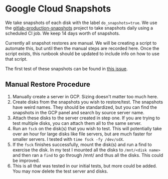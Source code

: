# Google Cloud Snapshots

We take snapshots of each disk with the label `do_snapshots=true`.
We use the [gitlab-production-snapshots](https://gitlab.com/gitlab-restore/gitlab-production-snapshots)
project to take snapshots daily using a scheduled CI job. We keep 14 days worth of snapshots.

Currently all snapshot restores are manual. We will be creating a script
to automate this, but until then the manual steps are recorded here. Once
the script exists, this runbook should be updated to include info on how
to use that script.

The first test of these snapshots can be found in [this issue](https://gitlab.com/gitlab-com/migration/issues/560).

## Manual Restore Procedure

1. Manually create a server in GCP. Sizing doesn't matter too much here.
1. Create disks from the snapshots you wish to restore/test. The snapshots have weird names. They should be standardized, but you can find the snapshots in the GCP panel and search by source server name.
1. Attach these disks to the server created in step one. If you are trying to test multiple disks, you can attach them all to the same server.
1. Run an `fsck` on the disk(s) that you wish to test. This will potentially take over an hour for large disks like file servers, but are much faster for smaller servers. I tested with `time fsck -fy /dev/sdX`.
1. If the `fsck` finishes successfully, mount the disk(s) and run a find to exercise the disk. In my test I mounted all the disks to `/mnt/<disk name>` and then ran a `find` to go through /mnt/ and thus all the disks. This could be improved.
1. This is all that was tested in our initial tests, but more could be added. You may now delete the test server and disks.
